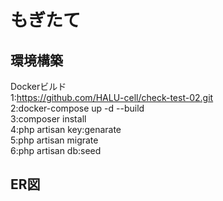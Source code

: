 # もぎたて
## 環境構築
  Dockerビルド</br>
  1:https://github.com/HALU-cell/check-test-02.git</br>
  2:docker-compose up -d --build</br>
  3:composer install</br>
  4:php artisan key:genarate</br>
  5:php artisan migrate</br>
  6:php artisan db:seed</br>
## ER図
  
